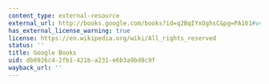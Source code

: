 ```yaml
---
content_type: external-resource
external_url: http://books.google.com/books?id=q2BqIYxOghsC&pg=PA161#v=onepage
has_external_license_warning: true
license: https://en.wikipedia.org/wiki/All_rights_reserved
status: ''
title: Google Books
uid: db6926c4-2fb1-421b-a231-e6b3a9bd8c9f
wayback_url: ''
---
```

